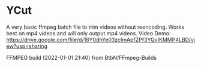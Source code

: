 # YCut
A very basic ffmpeg batch file to trim videos without reencoding. 
Works best on mp4 videos and will only output mp4 videos.
Video Demo: https://drive.google.com/file/d/16Y0dhYe03zcImApfZPf3YQvIKMMP4LBD/view?usp=sharing

FFMPEG build (2022-01-01 21:40) from BtbN/FFmpeg-Builds
